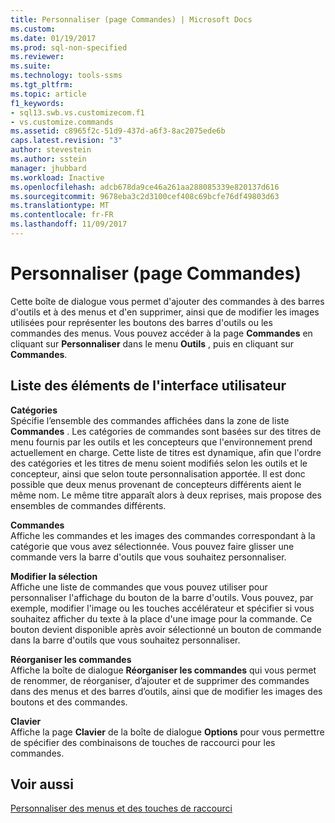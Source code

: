```yaml
---
title: Personnaliser (page Commandes) | Microsoft Docs
ms.custom: 
ms.date: 01/19/2017
ms.prod: sql-non-specified
ms.reviewer: 
ms.suite: 
ms.technology: tools-ssms
ms.tgt_pltfrm: 
ms.topic: article
f1_keywords:
- sql13.swb.vs.customizecom.f1
- vs.customize.commands
ms.assetid: c8965f2c-51d9-437d-a6f3-8ac2075ede6b
caps.latest.revision: "3"
author: stevestein
ms.author: sstein
manager: jhubbard
ms.workload: Inactive
ms.openlocfilehash: adcb678da9ce46a261aa288085339e820137d616
ms.sourcegitcommit: 9678eba3c2d3100cef408c69bcfe76df49803d63
ms.translationtype: MT
ms.contentlocale: fr-FR
ms.lasthandoff: 11/09/2017
---
```

# <a name="customize-commands-page"></a>Personnaliser (page Commandes)
Cette boîte de dialogue vous permet d'ajouter des commandes à des barres d'outils et à des menus et d'en supprimer, ainsi que de modifier les images utilisées pour représenter les boutons des barres d'outils ou les commandes des menus. Vous pouvez accéder à la page **Commandes** en cliquant sur **Personnaliser** dans le menu **Outils** , puis en cliquant sur **Commandes**.  
  
## <a name="uielement-list"></a>Liste des éléments de l'interface utilisateur  
**Catégories**  
Spécifie l’ensemble des commandes affichées dans la zone de liste **Commandes** . Les catégories de commandes sont basées sur des titres de menu fournis par les outils et les concepteurs que l'environnement prend actuellement en charge. Cette liste de titres est dynamique, afin que l'ordre des catégories et les titres de menu soient modifiés selon les outils et le concepteur, ainsi que selon toute personnalisation apportée. Il est donc possible que deux menus provenant de concepteurs différents aient le même nom. Le même titre apparaît alors à deux reprises, mais propose des ensembles de commandes différents.  
  
**Commandes**  
Affiche les commandes et les images des commandes correspondant à la catégorie que vous avez sélectionnée. Vous pouvez faire glisser une commande vers la barre d'outils que vous souhaitez personnaliser.  
  
**Modifier la sélection**  
Affiche une liste de commandes que vous pouvez utiliser pour personnaliser l'affichage du bouton de la barre d'outils. Vous pouvez, par exemple, modifier l'image ou les touches accélérateur et spécifier si vous souhaitez afficher du texte à la place d'une image pour la commande. Ce bouton devient disponible après avoir sélectionné un bouton de commande dans la barre d'outils que vous souhaitez personnaliser.  
  
**Réorganiser les commandes**  
Affiche la boîte de dialogue **Réorganiser les commandes** qui vous permet de renommer, de réorganiser, d’ajouter et de supprimer des commandes dans des menus et des barres d’outils, ainsi que de modifier les images des boutons et des commandes.  
  
**Clavier**  
Affiche la page **Clavier** de la boîte de dialogue **Options** pour vous permettre de spécifier des combinaisons de touches de raccourci pour les commandes.  
  
## <a name="see-also"></a>Voir aussi  
[Personnaliser des menus et des touches de raccourci](../../ssms/customize-menus-and-shortcut-keys.md)  
  
